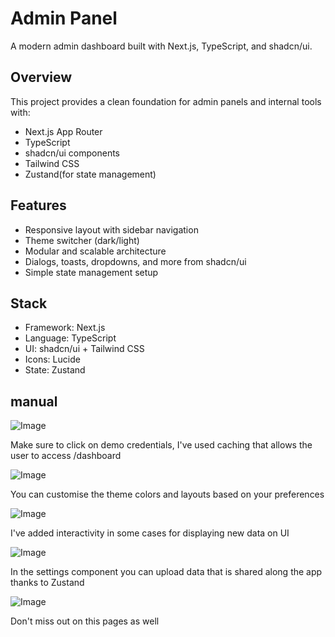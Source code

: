 # Admin Panel

A modern admin dashboard built with Next.js, TypeScript, and shadcn/ui.

## Overview

This project provides a clean foundation for admin panels and internal tools with:

- Next.js App Router
- TypeScript
- shadcn/ui components
- Tailwind CSS
- Zustand(for state management)

## Features

- Responsive layout with sidebar navigation
- Theme switcher (dark/light)
- Modular and scalable architecture
- Dialogs, toasts, dropdowns, and more from shadcn/ui
- Simple state management setup

## Stack

- Framework: Next.js
- Language: TypeScript
- UI: shadcn/ui + Tailwind CSS
- Icons: Lucide
- State: Zustand

 ## manual
 ![Image](https://github.com/user-attachments/assets/dabf8b85-a597-4e99-a5ce-ac3d0f192fb2)

 Make sure to click on demo credentials, I've used caching that allows the user to access /dashboard 

![Image](https://github.com/user-attachments/assets/e68121c4-b32d-4379-9eda-4e5ef2cdf6a2)

You can customise the theme colors and layouts based on your preferences

![Image](https://github.com/user-attachments/assets/4aadea50-9ac2-42dd-a061-3ae9c463ff96)

I've added interactivity in some cases for displaying new data on UI

![Image](https://github.com/user-attachments/assets/b4dcfe2a-160f-4d9b-b8a5-71e27419168d)

In the settings component you can upload data that is shared along the app thanks to Zustand

![Image](https://github.com/user-attachments/assets/f0ae7c38-3f3d-47dc-a2da-eea74bc7daf8)

Don't miss out on this pages as well
